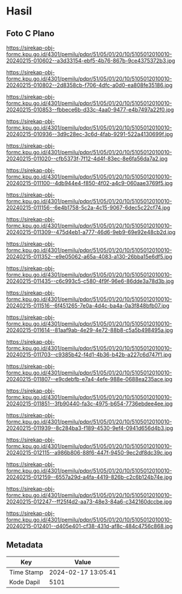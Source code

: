# Hasil

## Foto C Plano

https://sirekap-obj-formc.kpu.go.id/4301/pemilu/pdpr/51/05/01/20/10/5105012010010-20240215-010602--a3d33154-ebf5-4b76-867b-9ce4375372b3.jpg

https://sirekap-obj-formc.kpu.go.id/4301/pemilu/pdpr/51/05/01/20/10/5105012010010-20240215-010802--2d8358cb-f706-4dfc-a0d0-ea808fe35186.jpg

https://sirekap-obj-formc.kpu.go.id/4301/pemilu/pdpr/51/05/01/20/10/5105012010010-20240215-010853--fbbece6b-d33c-4aa0-9477-e4b7497a22f0.jpg

https://sirekap-obj-formc.kpu.go.id/4301/pemilu/pdpr/51/05/01/20/10/5105012010010-20240215-010936--3d9c28ec-3c6d-4fab-9291-522a4130699f.jpg

https://sirekap-obj-formc.kpu.go.id/4301/pemilu/pdpr/51/05/01/20/10/5105012010010-20240215-011020--cfb5373f-7f12-4d4f-83ec-8e6fa56da7a2.jpg

https://sirekap-obj-formc.kpu.go.id/4301/pemilu/pdpr/51/05/01/20/10/5105012010010-20240215-011100--4db944e4-f850-4f02-a4c9-060aae3769f5.jpg

https://sirekap-obj-formc.kpu.go.id/4301/pemilu/pdpr/51/05/01/20/10/5105012010010-20240215-011156--6e4b1758-5c2a-4c15-9067-6dec5c22cf74.jpg

https://sirekap-obj-formc.kpu.go.id/4301/pemilu/pdpr/51/05/01/20/10/5105012010010-20240215-011309--475d4eb1-a777-46d6-9eb9-69e92e48cb2d.jpg

https://sirekap-obj-formc.kpu.go.id/4301/pemilu/pdpr/51/05/01/20/10/5105012010010-20240215-011352--e9e05062-a65a-4083-a130-26bba15e6df5.jpg

https://sirekap-obj-formc.kpu.go.id/4301/pemilu/pdpr/51/05/01/20/10/5105012010010-20240215-011435--c6c993c5-c580-4f9f-96e6-86dde3a78d3b.jpg

https://sirekap-obj-formc.kpu.go.id/4301/pemilu/pdpr/51/05/01/20/10/5105012010010-20240215-011516--6f451265-7e0a-4d4c-ba4a-0a3f848bfb07.jpg

https://sirekap-obj-formc.kpu.go.id/4301/pemilu/pdpr/51/05/01/20/10/5105012010010-20240215-011614--81aaf9ab-4e29-4e72-88b8-c5a5b498495a.jpg

https://sirekap-obj-formc.kpu.go.id/4301/pemilu/pdpr/51/05/01/20/10/5105012010010-20240215-011703--c9385b42-f4d1-4b36-b42b-a227c6d747f1.jpg

https://sirekap-obj-formc.kpu.go.id/4301/pemilu/pdpr/51/05/01/20/10/5105012010010-20240215-011807--e9cdebfb-e7a4-4efe-988e-0688ea235ace.jpg

https://sirekap-obj-formc.kpu.go.id/4301/pemilu/pdpr/51/05/01/20/10/5105012010010-20240215-011851--3fb90440-fa3c-4975-b654-7736ebdee4ee.jpg

https://sirekap-obj-formc.kpu.go.id/4301/pemilu/pdpr/51/05/01/20/10/5105012010010-20240215-011939--8c284ba3-f189-4530-9ef4-0941d656d4b3.jpg

https://sirekap-obj-formc.kpu.go.id/4301/pemilu/pdpr/51/05/01/20/10/5105012010010-20240215-012115--a986b806-88f6-447f-9450-9ec2df8dc39c.jpg

https://sirekap-obj-formc.kpu.go.id/4301/pemilu/pdpr/51/05/01/20/10/5105012010010-20240215-012159--6557a29d-a4fa-4419-826b-c2c6b124b74e.jpg

https://sirekap-obj-formc.kpu.go.id/4301/pemilu/pdpr/51/05/01/20/10/5105012010010-20240215-012247--ff25f4d2-aa73-48e3-84a6-c342160dccbe.jpg

https://sirekap-obj-formc.kpu.go.id/4301/pemilu/pdpr/51/05/01/20/10/5105012010010-20240215-012401--d405e401-cf38-431d-af8c-484c4756c868.jpg


## Metadata

| Key        | Value               |
| ---------- | ------------------- |
| Time Stamp | 2024-02-17 13:05:41 |
| Kode Dapil | 5101                |



